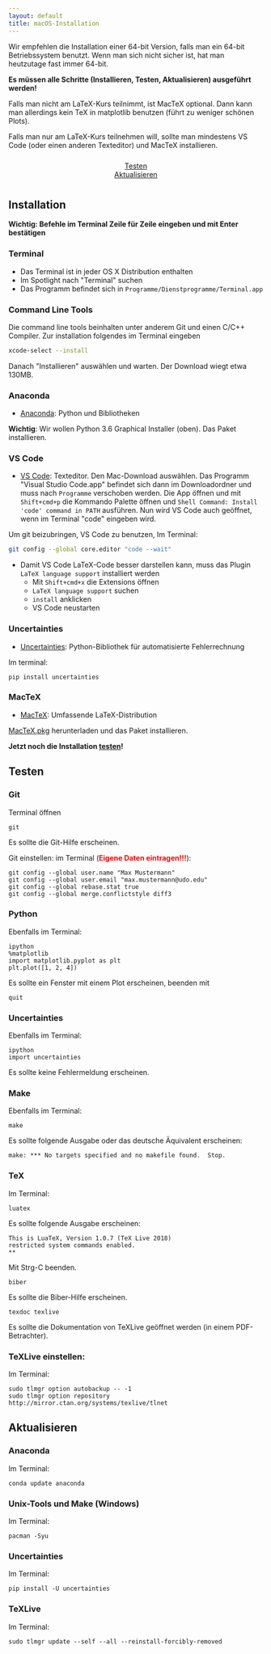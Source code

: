 ```yaml
---
layout: default
title: macOS-Installation
---
```



Wir empfehlen die Installation einer 64-bit Version, falls man ein 64-bit Betriebssystem benutzt.
Wenn man sich nicht sicher ist, hat man heutzutage fast immer 64-bit.

__Es müssen alle Schritte (Installieren, Testen, Aktualisieren) ausgeführt werden!__

Falls man nicht am LaTeX-Kurs teilnimmt, ist MacTeX optional.
Dann kann man allerdings kein TeX in matplotlib benutzen (führt zu weniger schönen Plots).

Falls man nur am LaTeX-Kurs teilnehmen will, sollte man mindestens VS Code (oder einen anderen Texteditor) und MacTeX installieren.

<div class="row" style="padding: 10px">
  <div class="col-md-1" align="center"></div>
  <div class="col-md-4" align="center">
  <a href="#test" class="btn btn-secondary btn-lg btn-block" role="button">
  Testen
  </a>
  </div>
  <div class="col-md-2" align="center"></div>
  <div class="col-md-4" align="center">
  <a href="#update" class="btn btn-secondary btn-lg btn-block" role="button">
  Aktualisieren
  </a>
  </div>
  <div class="col-md-1" align="center"></div>
</div>

## <a id="Installation"></a>Installation

**Wichtig: Befehle im Terminal Zeile für Zeile eingeben und mit Enter bestätigen**

### Terminal

- Das Terminal ist in jeder OS X Distribution enthalten
- Im Spotlight nach "Terminal" suchen
- Das Programm befindet sich in `Programme/Dienstprogramme/Terminal.app`

### Command Line Tools

Die command line tools beinhalten unter anderem Git und einen C/C++ Compiler.
Zur installation folgendes im Terminal eingeben
```bash
xcode-select --install
```
Danach "Installieren" auswählen und warten. Der Download wiegt etwa 130MB.

### Anaconda

- [Anaconda](https://www.anaconda.com/download/#macos): Python und
  Bibliotheken

__Wichtig__: Wir wollen Python 3.6 Graphical Installer (oben).  Das Paket installieren.

### VS Code

- [VS Code](https://code.visualstudio.com/download): Texteditor. Den Mac-Download auswählen. Das Programm "Visual Studio Code.app" befindet sich dann im Downloadordner und muss nach `Programme` verschoben werden. Die App öffnen und mit `Shift+cmd+p` die Kommando Palette öffnen und `Shell Command: Install 'code' command in PATH` ausführen. Nun wird VS Code auch geöffnet, wenn im Terminal "code" eingeben wird.

Um git beizubringen, VS Code zu benutzen, Im Terminal:

```bash
git config --global core.editor "code --wait"
```

- Damit VS Code LaTeX-Code besser darstellen kann, muss das Plugin `LaTeX language support`
  installiert werden
    - Mit `Shift+cmd+x` die Extensions öffnen
    - `LaTeX language support` suchen
    - `install` anklicken
    - VS Code neustarten

### Uncertainties

- [Uncertainties](http://pythonhosted.org/uncertainties/): Python-Bibliothek
  für automatisierte Fehlerrechnung

Im terminal:

    pip install uncertainties

### MacTeX

- [MacTeX](https://tug.org/mactex/): Umfassende LaTeX-Distribution

[MacTeX.pkg](http://tug.org/cgi-bin/mactex-download/MacTeX.pkg) herunterladen
und das Paket installieren.

__Jetzt noch die Installation [testen](#test)!__


## <a id="test"></a>Testen

### Git

Terminal öffnen

    git

Es sollte die Git-Hilfe erscheinen.

Git einstellen: im Terminal (<span style="color: red;">__Eigene Daten eintragen!!!__</span>):

    git config --global user.name "Max Mustermann"
    git config --global user.email "max.mustermann@udo.edu"
    git config --global rebase.stat true
    git config --global merge.conflictstyle diff3

### Python

Ebenfalls im Terminal:

    ipython
    %matplotlib
    import matplotlib.pyplot as plt
    plt.plot([1, 2, 4])

Es sollte ein Fenster mit einem Plot erscheinen, beenden mit  

    quit

### Uncertainties

Ebenfalls im Terminal:

    ipython
    import uncertainties

Es sollte keine Fehlermeldung erscheinen.

### Make

Ebenfalls im Terminal:

    make

Es sollte folgende Ausgabe oder das deutsche Äquivalent erscheinen:

    make: *** No targets specified and no makefile found.  Stop.

### TeX

Im Terminal:

    luatex

Es sollte folgende Ausgabe erscheinen:

    This is LuaTeX, Version 1.0.7 (TeX Live 2018)
    restricted system commands enabled.
    **

Mit Strg-C beenden.

    biber

Es sollte die Biber-Hilfe erscheinen.

    texdoc texlive

Es sollte die Dokumentation von TeXLive geöffnet werden (in einem PDF-Betrachter).

### TeXLive einstellen:

Im Terminal:

    sudo tlmgr option autobackup -- -1
    sudo tlmgr option repository http://mirror.ctan.org/systems/texlive/tlnet

## <a id="update"></a>Aktualisieren

### Anaconda

Im Terminal:

    conda update anaconda

### Unix-Tools und Make (Windows)

Im Terminal:

    pacman -Syu

### Uncertainties

Im Terminal:

    pip install -U uncertainties

### TeXLive

Im Terminal:

    sudo tlmgr update --self --all --reinstall-forcibly-removed
